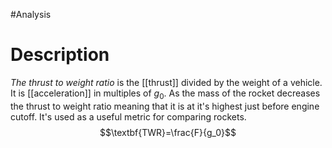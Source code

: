 #Analysis 
# Description
*The thrust to weight ratio* is the [[thrust]] divided by the weight of a vehicle. It is [[acceleration]] in multiples of $g_0$. As the mass of the rocket decreases the thrust to weight ratio meaning that it is at it's highest just before engine cutoff. It's used as a useful metric for comparing rockets.
$$\textbf{TWR}=\frac{F}{g_0}$$